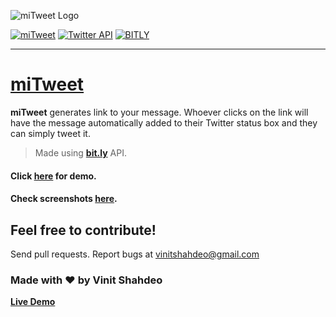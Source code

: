 ![miTweet Logo](https://github.com/vinitshahdeo/miTweet/blob/master/miTweet-logo.png)

[![miTweet](https://img.shields.io/badge/mi-Tweet-dodgerblue.svg)](http://vinitshahdeo.com/projects/miTweet/) [![Twitter API](https://img.shields.io/badge/Twitter-API-teal.svg)](https://developer.twitter.com/en/docs.html) [![BITLY](https://img.shields.io/badge/bit.ly-API-crimson.svg)](https://dev.bitly.com/) 


<hr>

# [miTweet](http://vinitshahdeo.com/projects/miTweet/)

**miTweet** generates link to your message. Whoever clicks on the link will have the message automatically added to their Twitter status box and they can simply tweet it.

> Made using **[bit.ly](https://dev.bitly.com/)** API.


#### Click [here](http://vinitshahdeo.com/projects/miTweet/) for demo.
#### Check **screenshots** [here](https://github.com/vinitshahdeo/miTweet/blob/master/screenshots/README.md).

## Feel free to contribute!
Send pull requests.
Report bugs at vinitshahdeo@gmail.com

### Made with ❤ by Vinit Shahdeo

**[Live Demo](http://vinitshahdeo.com/projects/miTweet/)**